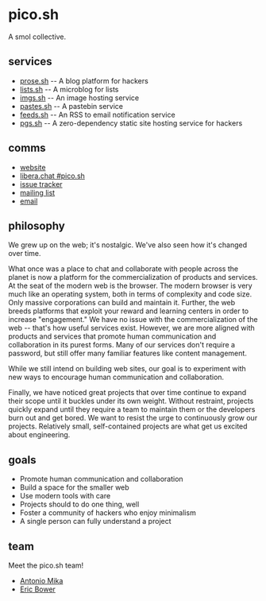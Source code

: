 # pico.sh

A smol collective.

## services

- [prose.sh](https://prose.sh) -- A blog platform for hackers
- [lists.sh](https://lists.sh) -- A microblog for lists
- [imgs.sh](https://imgs.sh) -- An image hosting service
- [pastes.sh](https://pastes.sh) -- A pastebin service
- [feeds.sh](https://feeds.sh) -- An RSS to email notification service
- [pgs.sh](https://pgs.sh) -- A zero-dependency static site hosting service for hackers 

## comms

- [website](https://pico.sh)
- [libera.chat #pico.sh](irc://irc.libera.chat/#pico.sh)
- [issue tracker](https://github.com/picosh/pico/issues)
- [mailing list](https://lists.sr.ht/~erock/pico.sh)
- [email](mailto:~erock/pico.sh@lists.sr.ht)

## philosophy

We grew up on the web; it's nostalgic. We've also seen how it's changed over
time.

What once was a place to chat and collaborate with people across the planet is
now a platform for the commercialization of products and services. At the seat
of the modern web is the browser. The modern browser is very much like an
operating system, both in terms of complexity and code size. Only massive
corporations can build and maintain it. Further, the web breeds platforms that
exploit your
reward and learning centers in
order to increase "engagement." We have no issue with the commercialization of
the web -- that's how useful services exist. However, we are more aligned with
products and services that promote human communication and collaboration in its
purest forms. Many of our services don't require a password, but still offer
many familiar features like content management.

While we still intend on building web sites, our goal is to experiment with new
ways to encourage human communication and collaboration.

Finally, we have noticed great projects that over time continue to expand their
scope until it buckles under its own weight. Without restraint, projects quickly
expand until they require a team to maintain them or the developers burn out and
get bored. We want to resist the urge to continuously grow our projects.
Relatively small, self-contained projects are what get us excited about
engineering.

## goals

- Promote human communication and collaboration
- Build a space for the smaller web
- Use modern tools with care
- Projects should to do one thing, well
- Foster a community of hackers who enjoy minimalism
- A single person can fully understand a project

## team

Meet the pico.sh team!

- [Antonio Mika](https://antoniomika.me)
- [Eric Bower](https://erock.io)
